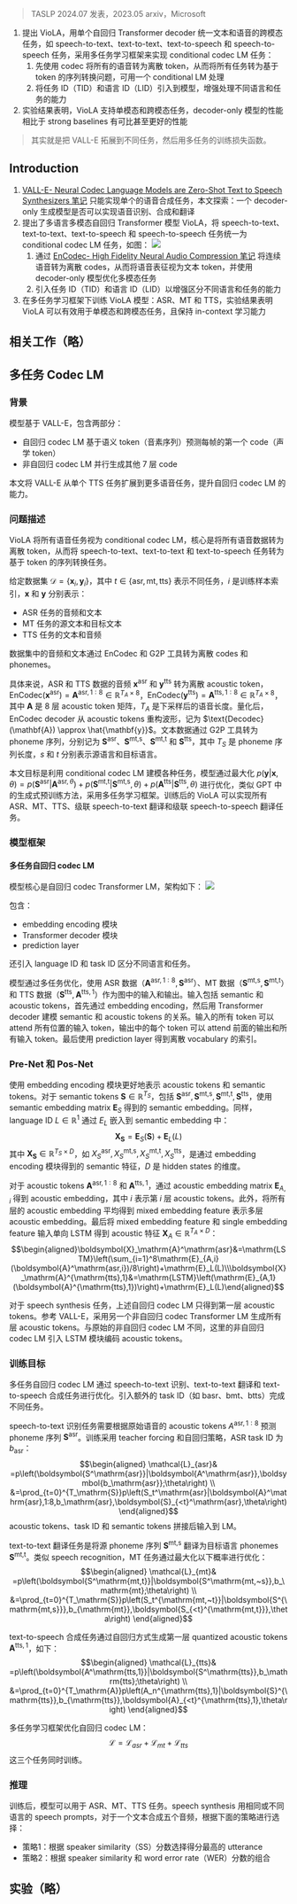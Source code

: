 > TASLP 2024.07 发表，2023.05 arxiv，Microsoft

1. 提出 VioLA，用单个自回归 Transformer decoder 统一文本和语音的跨模态任务，如 speech-to-text、text-to-text、text-to-speech 和 speech-to-speech 任务，采用多任务学习框架来实现 conditional codec LM 任务：
    1. 先使用 codec 将所有的语音转为离散 token，从而将所有任务转为基于 token 的序列转换问题，可用一个 conditional LM 处理  
    2. 将任务 ID（TID）和语言 ID（LID）引入到模型，增强处理不同语言和任务的能力
2. 实验结果表明，VioLA 支持单模态和跨模态任务，decoder-only 模型的性能相比于 strong baselines 有可比甚至更好的性能

> 其实就是把 VALL-E 拓展到不同任务，然后用多任务的训练损失函数。

## Introduction

1. [VALL-E- Neural Codec Language Models are Zero-Shot Text to Speech Synthesizers 笔记](VALL-E-%20Neural%20Codec%20Language%20Models%20are%20Zero-Shot%20Text%20to%20Speech%20Synthesizers%20笔记.md) 只能实现单个的语音合成任务，本文探索：一个 decoder-only 生成模型是否可以实现语音识别、合成和翻译
2. 提出了多语言多模态自回归 Transformer 模型 VioLA，将 speech-to-text、text-to-text、text-to-speech 和 speech-to-speech 任务统一为 conditional codec LM 任务，如图：
![](image/Pasted%20image%2020241010220921.png)
    1. 通过 [EnCodec- High Fidelity Neural Audio Compression 笔记](../语音领域其他论文笔记/EnCodec-%20High%20Fidelity%20Neural%20Audio%20Compression%20笔记.md) 将连续语音转为离散 codes，从而将语音表征视为文本 token，并使用 decoder-only 模型优化多模态任务
    2. 引入任务 ID（TID）和语言 ID（LID）以增强区分不同语言和任务的能力
3. 在多任务学习框架下训练 VioLA 模型：ASR、MT 和 TTS，实验结果表明 VioLA 可以有效用于单模态和跨模态任务，且保持 in-context 学习能力

## 相关工作（略）

## 多任务 Codec LM

### 背景

模型基于 VALL-E，包含两部分：
+ 自回归 codec LM 基于语义 token（音素序列）预测每帧的第一个 code（声学 token）
+ 非自回归 codec LM 并行生成其他 7 层 code

本文将 VALL-E 从单个 TTS 任务扩展到更多语音任务，提升自回归 codec LM 的能力。

### 问题描述
VioLA 将所有语音任务视为 conditional codec LM，核心是将所有语音数据转为离散 token，从而将 speech-to-text、text-to-text 和 text-to-speech 任务转为基于 token 的序列转换任务。

给定数据集 $\mathcal{D} = \{\mathbf{x}_i, \mathbf{y}_i\}$，其中 $t \in \{\text{asr}, \text{mt}, \text{tts}\}$ 表示不同任务，$i$ 是训练样本索引，$\mathbf{x}$ 和 $\mathbf{y}$ 分别表示：
+ ASR 任务的音频和文本
+ MT 任务的源文本和目标文本
+ TTS 任务的文本和音频

数据集中的音频和文本通过 EnCodec 和 G2P 工具转为离散 codes 和 phonemes。

具体来说，ASR 和 TTS 数据的音频 $\mathbf{x}^{\text{asr}}$ 和 $\mathbf{y}^{\text{tts}}$ 转为离散 acoustic token，$\text{EnCodec}(\mathbf{x}^{\text{asr}}) = \mathbf{A}^{\text{asr}, 1:8} \in \mathbb{R}^{T_A \times 8}$，$\text{EnCodec}(\mathbf{y}^{\text{tts}}) = \mathbf{A}^{\text{tts}, 1:8} \in \mathbb{R}^{T_A \times 8}$，其中 $\mathbf{A}$ 是 8 层 acoustic token 矩阵，$T_A$ 是下采样后的语音长度。量化后，EnCodec decoder 从 acoustic tokens 重构波形，记为 $\text{Decodec}(\mathbf{A}) \approx \hat{\mathbf{y}}$。文本数据通过 G2P 工具转为 phoneme 序列，分别记为 $\mathbf{S}^{\text{asr}}$、$\mathbf{S}^{\text{mt,s}}$、$\mathbf{S}^{\text{mt,t}}$ 和 $\mathbf{S}^{\text{tts}}$，其中 $T_S$ 是 phoneme 序列长度，$s$ 和 $t$ 分别表示源语言和目标语言。

本文目标是利用 conditional codec LM 建模各种任务，模型通过最大化 $p(\mathbf{y}|\mathbf{x}, \theta) = p(\mathbf{S}^{\text{asr}}|\mathbf{A}^{\text{asr}, \theta}) + p(\mathbf{S}^{\text{mt,t}}|\mathbf{S}^{\text{mt,s}}, \theta) + p(\mathbf{A}^{\text{tts}}|\mathbf{S}^{\text{tts}}, \theta)$ 进行优化，类似 GPT 中的生成式预训练方法，采用多任务学习框架。训练后的 VioLA 可以实现所有 ASR、MT、TTS、级联 speech-to-text 翻译和级联 speech-to-speech 翻译任务。

### 模型框架

#### 多任务自回归 codec LM

模型核心是自回归 codec Transformer LM，架构如下：
![](image/Pasted%20image%2020241010224157.png)

包含：
+ embedding encoding 模块
+ Transformer decoder 模块
+ prediction layer

还引入 language ID 和 task ID 区分不同语言和任务。

模型通过多任务优化，使用 ASR 数据（$\mathbf{A}^{\text{asr}, 1:8}, \mathbf{S}^{\text{asr}}$）、MT 数据（$\mathbf{S}^{\text{mt,s}}, \mathbf{S}^{\text{mt,t}}$）和 TTS 数据（$\mathbf{S}^{\text{tts}}, \mathbf{A}^{\text{tts}, 1}$）作为图中的输入和输出。输入包括 semantic 和 acoustic tokens，首先通过 embedding encoding，然后用 Transformer decoder 建模 semantic 和 acoustic tokens 的关系。输入的所有 token 可以 attend 所有位置的输入 token，输出中的每个 token 可以 attend 前面的输出和所有输入 token。最后使用 prediction layer 得到离散 vocabulary 的索引。

### Pre-Net 和 Pos-Net

使用 embedding encoding 模块更好地表示 acoustic tokens 和 semantic tokens。对于 semantic tokens $\mathbf{S} \in \mathbb{R}^{T_S}$，包括 $\mathbf{S}^{\text{asr}}, \mathbf{S}^{\text{mt,s}}, \mathbf{S}^{\text{mt,t}}, \mathbf{S}^{\text{tts}}$，使用 semantic embedding matrix $\mathbf{E}_S$ 得到的 semantic embedding。同样，language ID ${L} \in \mathbb{R}^1$ 通过 ${E}_L$ 嵌入到 semantic embedding 中：
$$\boldsymbol{X}_\mathbf{S}=\mathbf{E}_S(\boldsymbol{S})+\mathbf{E}_L(L)$$
其中 $\mathbf{X}_\mathbf{S} \in \mathbb{R}^{T_S \times D}$，如 $X^{\text{asr}}_S, X^{\text{mt,s}}_S, X^{\text{mt,t}}_S, X^{\text{tts}}_S$，是通过 embedding encoding 模块得到的 semantic 特征，$D$ 是 hidden states 的维度。

对于 acoustic tokens $\mathbf{A}^{\text{asr}, 1:8}$ 和 $\mathbf{A}^{\text{tts}, 1}$，通过 acoustic embedding matrix $\mathbf{E}_{A, i}$ 得到 acoustic embedding，其中 $i$ 表示第 $i$ 层 acoustic tokens。此外，将所有层的 acoustic embedding 平均得到 mixed embedding feature 表示多层 acoustic embedding。最后将 mixed embedding feature 和 single embedding feature 输入单向 LSTM 得到 acoustic 特征 $\mathbf{X}_A \in \mathbb{R}^{T_A \times D}$：
$$\begin{aligned}\boldsymbol{X}_\mathrm{A}^\mathrm{asr}&=\mathrm{LSTM}\left(\sum_{i=1}^8\mathrm{E}_{A,i}(\boldsymbol{A}^\mathrm{asr,i})/8\right)+\mathrm{E}_L(L)\\\boldsymbol{X}_\mathrm{A}^{\mathrm{tts},1}&=\mathrm{LSTM}\left(\mathrm{E}_{A,1}(\boldsymbol{A}^{\mathrm{tts},1})\right)+\mathrm{E}_L(L)\end{aligned}$$

对于 speech synthesis 任务，上述自回归 codec LM 只得到第一层 acoustic tokens。参考 VALL-E，采用另一个非自回归 codec Transformer LM 生成所有层 acoustic tokens。与原始的非自回归 codec LM 不同，这里的非自回归 codec LM 引入 LSTM 模块编码 acoustic tokens。

### 训练目标

多任务自回归 codec LM 通过 speech-to-text 识别、text-to-text 翻译和 text-to-speech 合成任务进行优化。引入额外的 task ID（如 basr、bmt、btts）完成不同任务。

speech-to-text 识别任务需要根据原始语音的 acoustic tokens $A^{\text{asr}, 1:8}$ 预测 phoneme 序列 $\mathbf{S}^{\text{asr}}$。训练采用 teacher forcing 和自回归策略，ASR task ID 为 $b_\text{asr}$：
$$\begin{aligned}
\mathcal{L}_{asr}& =p\left(\boldsymbol{S^\mathrm{asr}}|\boldsymbol{A^\mathrm{asr}},\boldsymbol{b_\mathrm{asr}};\theta\right)  \\
&=\prod_{t=0}^{T_\mathrm{S}}p\left(S_t^\mathrm{asr}|\boldsymbol{A}^\mathrm{asr},1:8,b_\mathrm{asr},\boldsymbol{S}_{<t}^\mathrm{asr},\theta\right)
\end{aligned}$$
acoustic tokens、task ID 和 semantic tokens 拼接后输入到 LM。

text-to-text 翻译任务是将源 phoneme 序列 $\mathbf{S}^{\text{mt,s}}$ 翻译为目标语言 phonemes $\mathbf{S}^{\text{mt,t}}$。类似 speech recognition，MT 任务通过最大化以下概率进行优化：
$$\begin{aligned}
\mathcal{L}_{mt}& =p\left(\boldsymbol{S^\mathrm{mt,t}}|\boldsymbol{S^\mathrm{mt,~s}},b_\mathrm{mt};\theta\right)  \\
&=\prod_{t=0}^{T_\mathrm{S}}p\left(S_t^{\mathrm{mt,~t}}|\boldsymbol{S^{\mathrm{mt,s}}},b_{\mathrm{mt}},\boldsymbol{S_{<t}^{\mathrm{mt,t}}},\theta\right)
\end{aligned}$$

text-to-speech 合成任务通过自回归方式生成第一层 quantized acoustic tokens $\mathbf{A}^{\text{tts}, 1}$，如下：
$$\begin{aligned}
\mathcal{L}_{tts}& =p\left(\boldsymbol{A^\mathrm{tts,1}}|\boldsymbol{S^\mathrm{tts}},b_\mathrm{tts};\theta\right)  \\
&=\prod_{t=0}^{T_\mathrm{A}}p\left(A_n^{\mathrm{tts},1}|\boldsymbol{S}^{\mathrm{tts}},b_{\mathrm{tts}},\boldsymbol{A}_{<t}^{\mathrm{tts},1},\theta\right)
\end{aligned}$$

多任务学习框架优化自回归 codec LM：
$$\mathcal{L}=\mathcal{L}_{asr}+\mathcal{L}_{mt}+\mathcal{L}_{tts}$$
这三个任务同时训练。

### 推理

训练后，模型可以用于 ASR、MT、TTS 任务。speech synthesis 用相同或不同语言的 speech prompts，对于一个文本合成五个音频，根据下面的策略进行选择：
+ 策略1：根据 speaker similarity（SS）分数选择得分最高的 utterance
+ 策略2：根据 speaker similarity 和 word error rate（WER）分数的组合

## 实验（略）
